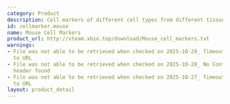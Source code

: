 ```yaml
---
category: Product
description: Cell markers of different cell types from different tissues in mouse
id: cellmarker.mouse
name: Mouse Cell Markers
product_url: http://xteam.xbio.top/download/Mouse_cell_markers.txt
warnings:
- File was not able to be retrieved when checked on 2025-10-29_ Timeout connecting
  to URL
- File was not able to be retrieved when checked on 2025-10-28_ No Content-Length
  header found
- File was not able to be retrieved when checked on 2025-10-27_ Timeout connecting
  to URL
layout: product_detail
---
```

